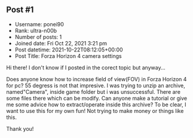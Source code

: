 ## Post #1
- Username: ponei90
- Rank: ultra-n00b
- Number of posts: 1
- Joined date: Fri Oct 22, 2021 3:21 pm
- Post datetime: 2021-10-22T08:12:05+00:00
- Post Title: Forza Horizon 4 camera settings

Hi there! I don't know if I posted in the corect topic but anyway...

Does anyone know how to increase field of view(FOV) in Forza Horizon 4 for pc? 55 degress is not that impresive.
I was trying to unzip an archive, named"Camera", inside game folder but i was unsuccessful. There are some files there which can be modify.
Can anyone make a tutorial or give me some advice how to extract/operate inside this archive?
To be clear, I want to use this for my own fun! Not trying to make money or things like this. 

Thank you!
